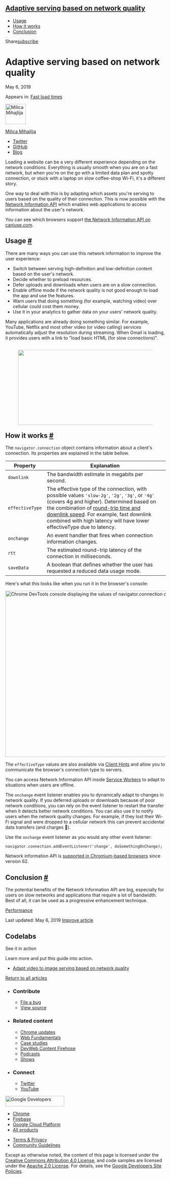 ## <a href="#adaptive-serving-based-on-network-quality" class="w-toc__header--link">Adaptive serving based on network quality</a>

- [Usage](#usage)
- [How it works](#how-it-works)
- [Conclusion](#conclusion)

Share<a href="/newsletter/" class="gc-analytics-event w-actions__fab w-actions__fab--subscribe"><span>subscribe</span></a>

# Adaptive serving based on network quality

May 6, 2019

<span class="w-post-signpost__title">Appears in:</span> <a href="/fast" class="w-post-signpost__link">Fast load times</a>

[<img src="https://web-dev.imgix.net/image/admin/WkMOiDtaDgiAA2YkRZ5H.jpg?auto=format&amp;fit=crop&amp;h=64&amp;w=64" alt="Milica Mihajlija" class="w-author__image" sizes="(min-width: 64px) 64px, calc(100vw - 48px)" srcset="https://web-dev.imgix.net/image/admin/WkMOiDtaDgiAA2YkRZ5H.jpg?fit=crop&amp;h=64&amp;w=64&amp;auto=format&amp;dpr=1&amp;q=75, https://web-dev.imgix.net/image/admin/WkMOiDtaDgiAA2YkRZ5H.jpg?fit=crop&amp;h=64&amp;w=64&amp;auto=format&amp;dpr=2&amp;q=50 2x, https://web-dev.imgix.net/image/admin/WkMOiDtaDgiAA2YkRZ5H.jpg?fit=crop&amp;h=64&amp;w=64&amp;auto=format&amp;dpr=3&amp;q=35 3x, https://web-dev.imgix.net/image/admin/WkMOiDtaDgiAA2YkRZ5H.jpg?fit=crop&amp;h=64&amp;w=64&amp;auto=format&amp;dpr=4&amp;q=23 4x, https://web-dev.imgix.net/image/admin/WkMOiDtaDgiAA2YkRZ5H.jpg?fit=crop&amp;h=64&amp;w=64&amp;auto=format&amp;dpr=5&amp;q=20 5x" width="64" height="64" />](/authors/mihajlija/)

<a href="/authors/mihajlija/" class="w-author__name-link">Milica Mihajlija</a>

- <a href="https://twitter.com/bibydigital" class="w-author__link">Twitter</a>
- <a href="https://github.com/mihajlija" class="w-author__link">GitHub</a>
- <a href="https://mihajlija.github.io/" class="w-author__link">Blog</a>

Loading a website can be a very different experience depending on the network conditions. Everything is usually smooth when you are on a fast network, but when you're on the go with a limited data plan and spotty connection, or stuck with a laptop on slow coffee-shop Wi-Fi, it's a different story.

One way to deal with this is by adapting which assets you're serving to users based on the quality of their connection. This is now possible with the [Network Information API](https://developer.mozilla.org/en-US/docs/Web/API/Network_Information_API) which enables web applications to access information about the user's network.

You can see which browsers support [the Network Information API on caniuse.com](https://caniuse.com/#feat=netinfo).

## Usage <a href="#usage" class="w-headline-link">#</a>

There are many ways you can use this network information to improve the user experience:

- Switch between serving high-definition and low-definition content based on the user's network.
- Decide whether to preload resources.
- Defer uploads and downloads when users are on a slow connection.
- Enable offline mode if the network quality is not good enough to load the app and use the features.
- Warn users that doing something (for example, watching video) over cellular could cost them money.
- Use it in your analytics to gather data on your users' network quality.

Many applications are already doing something similar. For example, YouTube, Netflix and most other video (or video calling) services automatically adjust the resolution during streaming. When Gmail is loading, it provides users with a link to "load basic HTML (for slow connections)".

## <figure><img src="https://web-dev.imgix.net/image/admin/zSTd1IMrb3UJfefdeRAt.png?auto=format" class="w-screenshot" sizes="(min-width: 528px) 528px, calc(100vw - 48px)" srcset="https://web-dev.imgix.net/image/admin/zSTd1IMrb3UJfefdeRAt.png?auto=format&amp;w=200 200w, https://web-dev.imgix.net/image/admin/zSTd1IMrb3UJfefdeRAt.png?auto=format&amp;w=228 228w, https://web-dev.imgix.net/image/admin/zSTd1IMrb3UJfefdeRAt.png?auto=format&amp;w=260 260w, https://web-dev.imgix.net/image/admin/zSTd1IMrb3UJfefdeRAt.png?auto=format&amp;w=296 296w, https://web-dev.imgix.net/image/admin/zSTd1IMrb3UJfefdeRAt.png?auto=format&amp;w=338 338w, https://web-dev.imgix.net/image/admin/zSTd1IMrb3UJfefdeRAt.png?auto=format&amp;w=385 385w, https://web-dev.imgix.net/image/admin/zSTd1IMrb3UJfefdeRAt.png?auto=format&amp;w=439 439w, https://web-dev.imgix.net/image/admin/zSTd1IMrb3UJfefdeRAt.png?auto=format&amp;w=500 500w, https://web-dev.imgix.net/image/admin/zSTd1IMrb3UJfefdeRAt.png?auto=format&amp;w=571 571w, https://web-dev.imgix.net/image/admin/zSTd1IMrb3UJfefdeRAt.png?auto=format&amp;w=650 650w, https://web-dev.imgix.net/image/admin/zSTd1IMrb3UJfefdeRAt.png?auto=format&amp;w=741 741w, https://web-dev.imgix.net/image/admin/zSTd1IMrb3UJfefdeRAt.png?auto=format&amp;w=845 845w, https://web-dev.imgix.net/image/admin/zSTd1IMrb3UJfefdeRAt.png?auto=format&amp;w=964 964w, https://web-dev.imgix.net/image/admin/zSTd1IMrb3UJfefdeRAt.png?auto=format&amp;w=1056 1056w" width="528" height="236" /></figure>How it works <a href="#how-it-works" class="w-headline-link">#</a>

The `navigator.connection` object contains information about a client's connection. Its properties are explained in the table bellow.

<table><thead><tr class="header"><th>Property</th><th>Explanation</th></tr></thead><tbody><tr class="odd"><td><code>downlink</code></td><td>The bandwidth estimate in megabits per second.</td></tr><tr class="even"><td><code>effectiveType</code></td><td>The effective type of the connection, with possible values <code>'slow-2g'</code>, <code>'2g'</code>, <code>'3g'</code>, or <code>'4g'</code> (covers 4g and higher). Determined based on the combination of <a href="https://wicg.github.io/netinfo/#effective-connection-types">round-trip time and downlink speed</a>. For example, fast downlink combined with high latency will have lower effectiveType due to latency.</td></tr><tr class="odd"><td><code>onchange</code></td><td>An event handler that fires when connection information changes.</td></tr><tr class="even"><td><code>rtt</code></td><td>The estimated round-trip latency of the connection in milliseconds.</td></tr><tr class="odd"><td><code>saveData</code></td><td>A boolean that defines whether the user has requested a reduced data usage mode.</td></tr></tbody></table>

Here's what this looks like when you run it in the browser's console:

<img src="https://web-dev.imgix.net/image/admin/ayW8uxhh3S6I4MTipr0m.jpg?auto=format" alt="Chrome DevTools console displaying the values of navigator.connection object&#39;s properties" class="w-screenshot" sizes="(min-width: 800px) 800px, calc(100vw - 48px)" srcset="https://web-dev.imgix.net/image/admin/ayW8uxhh3S6I4MTipr0m.jpg?auto=format&amp;w=200 200w, https://web-dev.imgix.net/image/admin/ayW8uxhh3S6I4MTipr0m.jpg?auto=format&amp;w=228 228w, https://web-dev.imgix.net/image/admin/ayW8uxhh3S6I4MTipr0m.jpg?auto=format&amp;w=260 260w, https://web-dev.imgix.net/image/admin/ayW8uxhh3S6I4MTipr0m.jpg?auto=format&amp;w=296 296w, https://web-dev.imgix.net/image/admin/ayW8uxhh3S6I4MTipr0m.jpg?auto=format&amp;w=338 338w, https://web-dev.imgix.net/image/admin/ayW8uxhh3S6I4MTipr0m.jpg?auto=format&amp;w=385 385w, https://web-dev.imgix.net/image/admin/ayW8uxhh3S6I4MTipr0m.jpg?auto=format&amp;w=439 439w, https://web-dev.imgix.net/image/admin/ayW8uxhh3S6I4MTipr0m.jpg?auto=format&amp;w=500 500w, https://web-dev.imgix.net/image/admin/ayW8uxhh3S6I4MTipr0m.jpg?auto=format&amp;w=571 571w, https://web-dev.imgix.net/image/admin/ayW8uxhh3S6I4MTipr0m.jpg?auto=format&amp;w=650 650w, https://web-dev.imgix.net/image/admin/ayW8uxhh3S6I4MTipr0m.jpg?auto=format&amp;w=741 741w, https://web-dev.imgix.net/image/admin/ayW8uxhh3S6I4MTipr0m.jpg?auto=format&amp;w=845 845w, https://web-dev.imgix.net/image/admin/ayW8uxhh3S6I4MTipr0m.jpg?auto=format&amp;w=964 964w, https://web-dev.imgix.net/image/admin/ayW8uxhh3S6I4MTipr0m.jpg?auto=format&amp;w=1098 1098w, https://web-dev.imgix.net/image/admin/ayW8uxhh3S6I4MTipr0m.jpg?auto=format&amp;w=1252 1252w, https://web-dev.imgix.net/image/admin/ayW8uxhh3S6I4MTipr0m.jpg?auto=format&amp;w=1428 1428w, https://web-dev.imgix.net/image/admin/ayW8uxhh3S6I4MTipr0m.jpg?auto=format&amp;w=1600 1600w" width="800" height="523" />

The `effectiveType` values are also available via [Client Hints](https://www.chromestatus.com/feature/5407907378102272) and allow you to communicate the browser's connection type to servers.

You can access Network Information API inside [Service Workers](https://developer.mozilla.org/en-US/docs/Web/API/ServiceWorker) to adapt to situations when users are offline.

The `onchange` event listener enables you to dynamically adapt to changes in network quality. If you deferred uploads or downloads because of poor network conditions, you can rely on the event listener to restart the transfer when it detects better network conditions. You can also use it to notify users when the network quality changes. For example, if they lost their Wi-Fi signal and were dropped to a cellular network this can prevent accidental data transfers (and charges 💸).

Use the `onchange` event listener as you would any other event listener:

    navigator.connection.addEventListener('change', doSomethingOnChange);

Network information API is [supported in Chromium-based browsers](https://caniuse.com/#feat=netinfo) since version 62.

## Conclusion <a href="#conclusion" class="w-headline-link">#</a>

The potential benefits of the Network Information API are big, especially for users on slow networks and applications that require a lot of bandwidth. Best of all, it can be used as a progressive enhancement technique.

<a href="/tags/performance/" class="w-chip">Performance</a>

<span class="w-mr--sm">Last updated: May 6, 2019 </span>[Improve article](https://github.com/GoogleChrome/web.dev/blob/master/src/site/content/en/fast/adaptive-serving-based-on-network-quality/index.md)

## Codelabs

See it in action

Learn more and put this guide into action.

- <a href="/codelab-adapt-video-to-image-serving-based-on-network-quality/" class="w-callout__link w-callout__link--codelab">Adapt video to image serving based on network quality</a>

<a href="/fast" class="gc-analytics-event w-article-navigation__link w-article-navigation__link--back w-article-navigation__link--single">Return to all articles</a>

- ### Contribute

  - <a href="https://github.com/GoogleChrome/web.dev/issues/new?assignees=&amp;labels=bug&amp;template=bug_report.md&amp;title=" class="w-footer__linkbox-link">File a bug</a>
  - <a href="https://github.com/googlechrome/web.dev" class="w-footer__linkbox-link">View source</a>

- ### Related content

  - <a href="https://blog.chromium.org/" class="w-footer__linkbox-link">Chrome updates</a>
  - <a href="https://developers.google.com/web/" class="w-footer__linkbox-link">Web Fundamentals</a>
  - <a href="https://developers.google.com/web/showcase/" class="w-footer__linkbox-link">Case studies</a>
  - <a href="https://devwebfeed.appspot.com/" class="w-footer__linkbox-link">DevWeb Content Firehose</a>
  - <a href="/podcasts/" class="w-footer__linkbox-link">Podcasts</a>
  - <a href="/shows/" class="w-footer__linkbox-link">Shows</a>

- ### Connect

  - <a href="https://www.twitter.com/ChromiumDev" class="w-footer__linkbox-link">Twitter</a>
  - <a href="https://www.youtube.com/user/ChromeDevelopers" class="w-footer__linkbox-link">YouTube</a>

<a href="https://developers.google.com/" class="w-footer__utility-logo-link"><img src="/images/lockup-color.png" alt="Google Developers" class="w-footer__utility-logo" width="185" height="33" /></a>

- <a href="https://developer.chrome.com/" class="w-footer__utility-link">Chrome</a>
- <a href="https://firebase.google.com/" class="w-footer__utility-link">Firebase</a>
- <a href="https://cloud.google.com/" class="w-footer__utility-link">Google Cloud Platform</a>
- <a href="https://developers.google.com/products" class="w-footer__utility-link">All products</a>

<!-- -->

- <a href="https://policies.google.com/" class="w-footer__utility-link">Terms &amp; Privacy</a>
- <a href="/community-guidelines/" class="w-footer__utility-link">Community Guidelines</a>

Except as otherwise noted, the content of this page is licensed under the [Creative Commons Attribution 4.0 License](https://creativecommons.org/licenses/by/4.0/), and code samples are licensed under the [Apache 2.0 License](https://www.apache.org/licenses/LICENSE-2.0). For details, see the [Google Developers Site Policies](https://developers.google.com/terms/site-policies).
